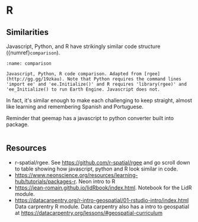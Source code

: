 # R

## Similarities
Javascript, Python, and R have strikingly similar code structure ({numref}`comparison`).

```{figure} /figures/rgee.png
:name: comparison

Javascript, Python, R code comparison. Adapted from [rgee](http://gg.gg/19zkau). Note that Python requires the command lines 'import ee' and 'ee.Initialize()' and R requires 'library(rgee)' and 'ee_Initialize() to run Earth Engine. Javascript does not.
```

In fact, it's similar enough to make each challenging to keep straight, almost like learning and remembering Spanish and Portuguese.

Reminder that geemap has a javascript to python converter built into package.

```{tip} R has the somewhat annoying symbol for variables or assignment operator of < + -, but you can quickly enter it using the keyboard shortcut Alt/Option + - in Windows/Mac.
```

## Resources

- r-spatial/rgee. See https://github.com/r-spatial/rgee and go scroll down to table showing how javascript, python and R look similar in code.
- https://www.neonscience.org/resources/learning-hub/tutorials/packages-r. Neon intro to R
- https://jean-romain.github.io/lidRbook/index.html. Notebook for the LidR module.
- https://datacarpentry.org/r-intro-geospatial/01-rstudio-intro/index.html Data carprentry R module. Data carpentry also has a intro to geospatial at https://datacarpentry.org/lessons/#geospatial-curriculum